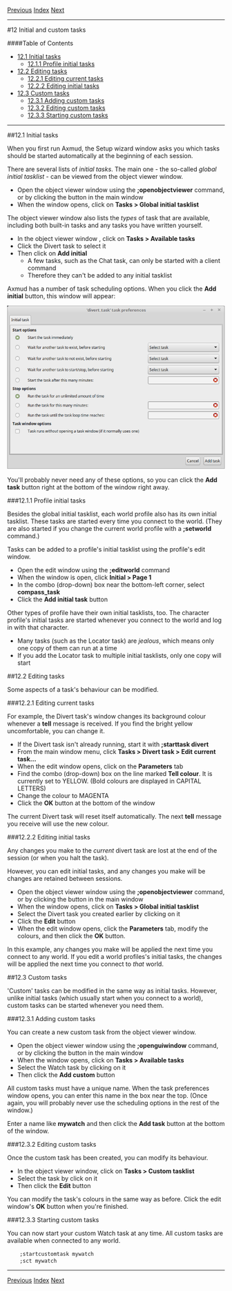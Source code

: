 [Previous](ch11.html) [Index](index.html) [Next](ch13.html)

---

#12 Initial and custom tasks

####Table of Contents

* [12.1 Initial tasks](#12.1)
    * [12.1.1 Profile initial tasks](#12.1.1)
* [12.2 Editing tasks](#12.2)
    * [12.2.1 Editing current tasks](#12.2.1)
    * [12.2.2 Editing initial tasks](#12.2.2)
* [12.3 Custom tasks](#12.3)
    * [12.3.1 Adding custom tasks](#12.3.1)
    * [12.3.2 Editing custom tasks](#12.3.2)
    * [12.3.3 Starting custom tasks](#12.3.3)

---

##<a name="12.1">12.1 Initial tasks</a>

When you first run Axmud, the Setup wizard window asks you which tasks should be started automatically at the beginning of each session.

There are several lists of *initial tasks*. The main one - the so-called *global initial tasklist* - can be viewed from the object viewer window.

* Open the object viewer window using the **;openobjectviewer** command, or by clicking the button in the main window
* When the window opens, click on **Tasks > Global initial tasklist**

The object viewer window also lists the *types* of task that are available, including both built-in tasks and any tasks you have written yourself.

* In the object viewer window , click on **Tasks > Available tasks**
* Click the Divert task to select it
* Then click on **Add initial**
    * A few tasks, such as the Chat task, can only be started with a client command
    * Therefore they can't be added to any initial tasklist

Axmud has a number of task scheduling options. When you click the **Add initial** button, this window will appear:

![Initial task window](img/ch12/initial_task.png)

You'll probably never need any of these options, so you can click the **Add task** button right at the bottom of the window right away.

###<a name="12.1.1">12.1.1 Profile initial tasks</a>

Besides the global initial tasklist, each world profile also has its own initial tasklist. These tasks are started every time you connect to the world. (They are also started if you change the current world profile with a **;setworld** command.)

Tasks can be added to a profile's initial tasklist using the profile's edit window.

* Open the edit window using the **;editworld** command
* When the window is open, click **Initial > Page 1**
* In the combo (drop-down) box near the bottom-left corner, select **compass_task**
* Click the **Add initial task** button

Other types of profile have their own initial tasklists, too. The character profile's initial tasks are started whenever you connect to the world and log in with that character.

* Many tasks (such as the Locator task) are *jealous*, which means only one copy of them can run at a time
* If you add the Locator task to multiple initial tasklists, only one copy will start

##<a name="12.2">12.2 Editing tasks</a>

Some aspects of a task's behaviour can be modified.

###<a name="12.2.1">12.2.1 Editing current tasks</a>

For example, the Divert task's window changes its background colour whenever a **tell** message is received. If you find the bright yellow uncomfortable, you can change it.

* If the Divert task isn't already running, start it with **;starttask divert**
* From the main window menu, click **Tasks > Divert task > Edit current task...**
* When the edit window opens, click on the **Parameters** tab
* Find the combo (drop-down) box on the line marked **Tell colour**. It is currently set to YELLOW. (Bold colours are displayed in CAPITAL LETTERS)
* Change the colour to MAGENTA
* Click the **OK** button at the bottom of the window

The current Divert task will reset itself automatically. The next **tell** message you receive will use the new colour.

###<a name="12.2.2">12.2.2 Editing initial tasks</a>

Any changes you make to the *current* divert task are lost at the end of the session (or when you halt the task).

However, you can edit initial tasks, and any changes you make will be changes are retained between sessions.

* Open the object viewer window using the **;openobjectviewer** command, or by clicking the button in the main window
* When the window opens, click on **Tasks > Global initial tasklist**
* Select the Divert task you created earlier by clicking on it
* Click the **Edit** button
* When the edit window opens, click the **Parameters** tab, modify the colours, and then click the **OK** button.

In this example, any changes you make will be applied the next time you connect to any world. If you edit a world profiles's initial tasks, the changes will be applied the next time you connect to *that* world.

##<a name="12.3">12.3 Custom tasks</a>

'Custom' tasks can be modified in the same way as initial tasks. However, unlike initial tasks (which usually start when you connect to a world), custom tasks can be started whenever you need them.

###<a name="12.3.1">12.3.1 Adding custom tasks</a>

You can create a new custom task from the object viewer window.

* Open the object viewer window using the **;openguiwindow** command, or by clicking the button in the main window
* When the window opens, click on **Tasks > Available tasks**
* Select the Watch task by clicking on it
* Then click the **Add custom** button

All custom tasks must have a unique name. When the task preferences window opens, you can enter this name in the box near the top. (Once again, you will probably never use the scheduling options in the rest of the window.)

Enter a name like **mywatch** and then click the **Add task** button at the bottom of the window.

###<a name="12.3.2">12.3.2 Editing custom tasks</a>

Once the custom task has been created, you can modify its behaviour.

* In the object viewer window, click on **Tasks > Custom tasklist**
* Select the task by click on it
* Then click the **Edit** button

You can modify the task's colours in the same way as before. Click the edit window's **OK** button when you're finished.

###<a name="12.3.3">12.3.3 Starting custom tasks</a>

You can now start your custom Watch task at any time. All custom tasks are available when connected to any world.

        ;startcustomtask mywatch
        ;sct mywatch

---

[Previous](ch11.html) [Index](index.html) [Next](ch13.html)
